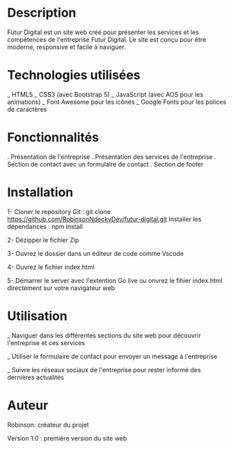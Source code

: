 # Description
Futur Digital est un site web créé pour présenter les services et les compétences de l'entreprise Futur Digital. Le site est conçu pour être moderne, responsive et facile à naviguer.

# Technologies utilisées
_ HTML5
_ CSS3 (avec Bootstrap 5)
_ JavaScript (avec AOS pour les animations)
_ Font Awesome pour les icônes
_ Google Fonts pour les polices de caractères

# Fonctionnalités
. Présentation de l'entreprise
. Présentation des services de l'entreprise
. Section de contact avec un formulaire de contact
. Section de footer


# Installation
1- Cloner le repository Git : git clone https://github.com/RobinsonNdeckyDev/futur-digital.git
Installer les dépendances : npm install

2- Dézipper le fichier Zip

3- Ouvrez le dossier dans un éditeur de code comme Vscode

4- Ouvrez le fichier index.html

5- Démarrer le server avec l'extention Go live ou onvrez le fihier index.html directement sur votre navigateur web


# Utilisation

_ Naviguer dans les différentes sections du site web pour découvrir l'entreprise et ces services

_ Utiliser le formulaire de contact pour envoyer un message à l'entreprise

_ Suivre les réseaux sociaux de l'entreprise pour rester informé des dernières actualités


# Auteur
Robinson: créateur du projet

Version 1.0 : première version du site web
